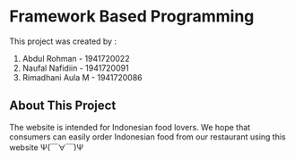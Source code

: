 # Framework Based Programming

This project was created by : 
1. Abdul Rohman - 1941720022
2. Naufal Nafidiin - 1941720091
3. Rimadhani Aula M - 1941720086

## About This Project
The website is intended for Indonesian food lovers. We hope that consumers can easily order Indonesian food from our restaurant using this website Ψ(￣∀￣)Ψ
